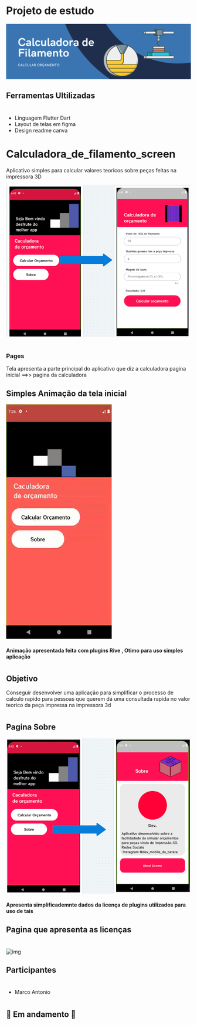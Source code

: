 
# Projeto de estudo 

![img](app_img/post_2.png.png)
## Ferramentas Ultilizadas
#
*  Linguagem Flutter Dart
*  Layout de telas em figma
*  Design readme canva
#
# Calculadora_de_filamento_screen

Aplicativo simples para calcular valores teoricos sobre peças feitas na impressora 3D


![img](app_img/img_app.png)
#
### Pages
   Tela apresenta a parte principal do aplicativo que diz a calculadora 
   pagina inicial ==>> pagina da calculadora 
## Simples Animação da tela inicial   
![](app_img/Animation.gif)
#### Animação apresentada feita com plugins Rive , Otimo para uso simples aplicação 
#
## Objetivo
   Conseguir desenvolver uma aplicação para simplificar o processo de calculo rapido 
   para pessoas que querem dá uma consultada rapida no valor teorico da peça impressa
   na impressora 3d
#
## Pagina Sobre 
![img](app_img/img_sobre.png)
#### Apresenta simplificademnte dados da licença de plugins utilizados para uso de tais 
## Pagina que apresenta as licenças 
#
![img](app_img/licença_page.png)
## Participantes
#

*   Marco Antonio

#
## 🚧 Em andamento 🚧


